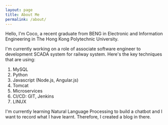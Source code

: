 ```yaml
---
layout: page
title: About Me
permalink: /about/
---
```


Hello, I'm Coco, a recent graduate from BENG in Electronic and Information Engineering in The Hong Kong Polytechnic University.

I'm currently working on a role of associate software engineer to development SCADA system for railway system.
Here's the key techniques that are using:
1. MySQL
2. Python
3. Javascript (Node.js, Angular.js)
4. Tomcat
5. Microservices
6. CI/CD: GIT, Jenkins
7. LINUX

I'm currently learning Natural Language Processing to build a chatbot and I want to record what I have learnt. Therefore, I created a blog in there.